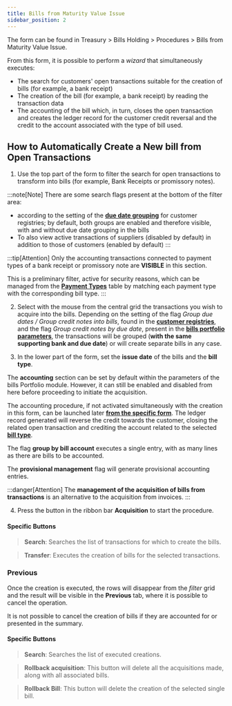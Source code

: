 ```yaml
---
title: Bills from Maturity Value Issue
sidebar_position: 2
---
```


The form can be found in Treasury > Bills Holding > Procedures > Bills from Maturity Value Issue.

From this form, it is possible to perform a *wizard* that simultaneously executes:

- The search for customers' open transactions suitable for the creation of bills (for example, a bank receipt)
- The creation of the bill (for example, a bank receipt) by reading the transaction data
- The accounting of the bill which, in turn, closes the open transaction and creates the ledger record for the customer credit reversal and the credit to the account associated with the type of bill used.

## How to Automatically Create a New bill from Open Transactions

1. Use the top part of the form to filter the search for open transactions to transform into bills (for example, Bank Receipts or promissory notes).

:::note[Note]
There are some search flags present at the bottom of the filter area:

- according to the setting of the [**due date grouping**](/docs/erp-home/registers/contacts/create-new-contact/accounting-data/customer-vendors-data/payments) for customer registries; by default, both groups are enabled and therefore visible, with and without due date grouping in the bills
- To also view active transactions of suppliers (disabled by default) in addition to those of customers (enabled by default)
:::

:::tip[Attention]
Only the accounting transactions connected to payment types of a bank receipt or promissory note are **VISIBLE** in this section.

This is a preliminary filter, active for security reasons, which can be managed from the [**Payment Types**](/docs/configurations/tables/general-settings/payment-types) table by matching each payment type with the corresponding bill type.
:::

2. Select with the mouse from the central grid the transactions you wish to acquire into the bills. Depending on the setting of the flag *Group due dates / Group credit notes into bills*, found in the [**customer registries**](/docs/erp-home/registers/contacts/create-new-contact/accounting-data/customer-vendors-data/payments), and the flag *Group credit notes by due date*, present in the [**bills portfolio parameters**](/docs/configurations/parameters/treasury/bills-portfolio-parameters), the transactions will be grouped (**with the same supporting bank and due date**) or will create separate bills in any case.

3. In the lower part of the form, set the **issue date** of the bills and the **bill type**.

The **accounting** section can be set by default within the parameters of the bills Portfolio module. However, it can still be enabled and disabled from here before proceeding to initiate the acquisition.

The accounting procedure, if not activated simultaneously with the creation in this form, can be launched later [**from the specific form**](/docs/treasury/bills-holding/accounting/bills-accounting). The ledger record generated will reverse the credit towards the customer, closing the related open transaction and crediting the account related to the selected [**bill type**](/docs/configurations/tables/treasury/bills-portfolio-module-tables/bills-types).

The flag **group by bill account** executes a single entry, with as many lines as there are bills to be accounted.

The **provisional management** flag will generate provisional accounting entries.

:::danger[Attention]
The **management of the acquisition of bills from transactions** is an alternative to the acquisition from invoices.
:::

4. Press the button in the ribbon bar **Acquisition** to start the procedure.

#### Specific Buttons

> **Search**: Searches the list of transactions for which to create the bills.

> **Transfer**: Executes the creation of bills for the selected transactions.

### Previous

Once the creation is executed, the rows will disappear from the *filter* grid and the result will be visible in the **Previous** tab, where it is possible to cancel the operation.

It is not possible to cancel the creation of bills if they are accounted for or presented in the summary.

#### Specific Buttons

> **Search**: Searches the list of executed creations.

> **Rollback acquisition**: This button will delete all the acquisitions made, along with all associated bills.

> **Rollback Bill**: This button will delete the creation of the selected single bill.